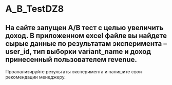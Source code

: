# A_B_TestDZ8
## На сайте запущен А/В тест с целью увеличить доход. В приложенном excel файле вы найдете сырые данные по результатам эксперимента – user_id, тип выборки variant_name и доход принесенный пользователем revenue.
Проанализируйте результаты эксперимента и напишите свои рекомендации менеджеру.
